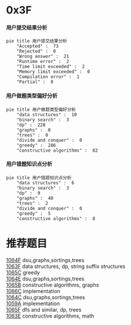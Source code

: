# 0x3F

<!-- tabs:start -->



#### **用户提交结果分析**

```mermaid
pie title 用户提交结果分析
    "Accepted" :  73
    "Rejected" :  0
    "Wrong answer" :  21
    "Runtime error" :  2
    "Time limit exceeded" :  2
    "Memory limit exceeded" :  0
    "Compilation error" :  1
    "Partial" :  0
```

#### **用户做题类型偏好分析**

```mermaid
pie title 用户做题类型偏好分析
    "data structures" :  10
    "binary search" :  3
    "dp" :  228
    "graphs" :  0
    "trees" :  0
    "divide and conquer" :  0
    "greedy" :  286
    "constructive algorithms" :  82
```
#### **用户错题知识点分析**

```mermaid
pie title 用户错题知识点分析
    "data structures" :  6
    "binary search" :  3
    "dp" :  9
    "graphs" :  40
    "trees" :  2
    "divide and conquer" :  0
    "greedy" :  5
    "constructive algorithms" :  8
```



<!-- tabs:end -->
# 推荐题目
[1064F](https://codeforces.com/contest/1064/problem/F)		dsu,graphs,sortings,trees		  
[1063F](https://codeforces.com/contest/1063/problem/F)		data structures,
                        dp,
                        string suffix structures		  
[1065C](https://codeforces.com/contest/1065/problem/C)		greedy		  
[1064E](https://codeforces.com/contest/1064/problem/E)		dsu,graphs,sortings,trees		  
[1065B](https://codeforces.com/contest/1065/problem/B)		constructive algorithms,
                        graphs		  
[1066C](https://codeforces.com/contest/1066/problem/C)		implementation		  
[1064C](https://codeforces.com/contest/1064/problem/C)		dsu,graphs,sortings,trees		  
[1059A](https://codeforces.com/contest/1059/problem/A)		implementation		  
[1065F](https://codeforces.com/contest/1065/problem/F)		dfs and similar,
                        dp,
                        trees		  
[1063E](https://codeforces.com/contest/1063/problem/E)		constructive algorithms,
                        math		  
